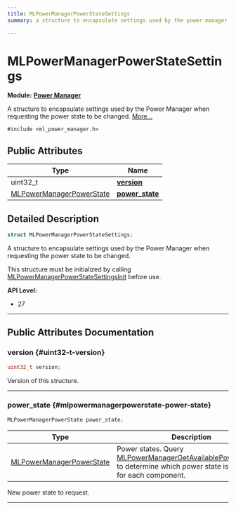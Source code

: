 ```yaml
---
title: MLPowerManagerPowerStateSettings
summary: a structure to encapsulate settings used by the power manager when requesting the power state to be changed. 

---
```


# MLPowerManagerPowerStateSettings

**Module:** **[Power Manager](/versioned_docs/version-14-Jun-2023/api-ref/api/Modules/group___power_manager/group___power_manager.md)**



A structure to encapsulate settings used by the Power Manager when requesting the power state to be changed.  [More...](#detailed-description)


`#include <ml_power_manager.h>`

## Public Attributes

| Type           | Name           |
| -------------- | -------------- |
| uint32_t | **[version](/versioned_docs/version-14-Jun-2023/api-ref/api/Modules/group___power_manager/struct_m_l_power_manager_power_state_settings.md#uint32-t-version)**  |
| [MLPowerManagerPowerState](/versioned_docs/version-14-Jun-2023/api-ref/api/Modules/group___power_manager/group___power_manager.md#enums-mlpowermanagerpowerstate) | **[power_state](/versioned_docs/version-14-Jun-2023/api-ref/api/Modules/group___power_manager/struct_m_l_power_manager_power_state_settings.md#mlpowermanagerpowerstate-power-state)**  |

## Detailed Description

```cpp
struct MLPowerManagerPowerStateSettings;
```

A structure to encapsulate settings used by the Power Manager when requesting the power state to be changed. 

This structure must be initialized by calling [MLPowerManagerPowerStateSettingsInit](/versioned_docs/version-14-Jun-2023/api-ref/api/Modules/group___power_manager/group___power_manager.md#void-mlpowermanagerpowerstatesettingsinit) before use.




**API Level:**
  * 27




-----------
## Public Attributes Documentation

### version {#uint32-t-version}

```cpp
uint32_t version;
```


Version of this structure. 





-----------

### power_state {#mlpowermanagerpowerstate-power-state}

```cpp
MLPowerManagerPowerState power_state;
```



| Type | Description |
|--|--|
| [MLPowerManagerPowerState](/versioned_docs/version-14-Jun-2023/api-ref/api/Modules/group___power_manager/group___power_manager.md#enums-mlpowermanagerpowerstate) | Power states. Query [MLPowerManagerGetAvailablePowerStates()](/versioned_docs/version-14-Jun-2023/api-ref/api/Modules/group___power_manager/group___power_manager.md#mlresult-mlpowermanagergetavailablepowerstates) to determine which power state is available for each component.  |


New power state to request. 





-----------


